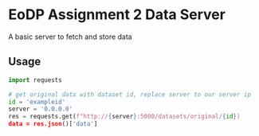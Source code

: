 # EoDP Assignment 2 Data Server
A basic server to fetch and store data
## Usage
```python
import requests

# get original data with dataset id, replace server to our server ip
id = 'exampleid'
server = '0.0.0.0'
res = requests.get(f"http://{server}:5000/datasets/original/{id})
data = res.json()['data']
```
